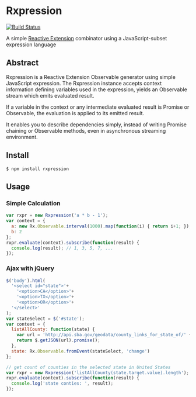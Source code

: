 # Rxpression

[![Build Status](https://travis-ci.org/stomita/rxpression.svg)](https://travis-ci.org/stomita/rxpression)

A simple [Reactive Extension](https://github.com/Reactive-Extensions/RxJS) combinator using a JavaScript-subset expression language

## Abstract

Rxpression is a Reactive Extension Observable generator using simple JavaScript expression.
The Rxpression instance accepts context information defining variables used in the expression,
yields an Observable stream which emits evaluated result.

If a variable in the context or any intermediate evaluated result is Promise or Observable,
the evaluation is applied to its emitted result.

It enables you to describe dependencies simply, instead of writing Promise chaining or Observable methods, even in asynchronous streaming environment.

## Install

```
$ npm install rxpression
```

## Usage

### Simple Calculation

```javascript
var rxpr = new Rxpression('a * b - 1');
var context = {
  a: new Rx.Observable.interval(1000).map(function(i) { return i+1; }),
  b: 2
};
rxpr.evaluate(context).subscribe(function(result) {
  console.log(result); // 1, 3, 5, 7, ...
});
```

### Ajax with jQuery

```javascript
$('body').html(
  '<select id="state">'+
    '<option>CA</option>'+
    '<option>TX</option>'+
    '<option>OR</option>'+
  '</select>'
);
var stateSelect = $('#state');
var context = {
  listAllCounty: function(state) {
    var url = 'http://api.sba.gov/geodata/county_links_for_state_of/' + state + '.json';
    return $.getJSON(url).promise();
  },
  state: Rx.Observable.fromEvent(stateSelect, 'change')
};

// get count of counties in the selected state in United States
var rxpr = new Rxpression('listAllCounty(state.target.value).length');
rxpr.evaluate(context).subscribe(function(result) {
  console.log('state conties: ', result);
});
```
